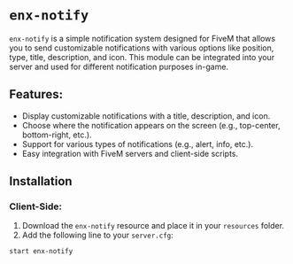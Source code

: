 # `enx-notify`

`enx-notify` is a simple notification system designed for FiveM that allows you to send customizable notifications with various options like position, type, title, description, and icon. This module can be integrated into your server and used for different notification purposes in-game.

## Features:
- Display customizable notifications with a title, description, and icon.
- Choose where the notification appears on the screen (e.g., top-center, bottom-right, etc.).
- Support for various types of notifications (e.g., alert, info, etc.).
- Easy integration with FiveM servers and client-side scripts.

## Installation

### Client-Side:
1. Download the `enx-notify` resource and place it in your `resources` folder.
2. Add the following line to your `server.cfg`:

```plaintext
start enx-notify
